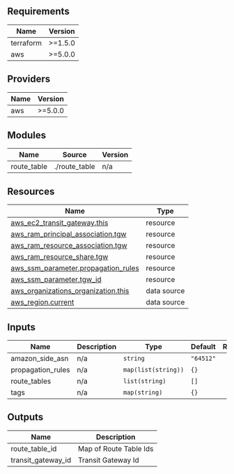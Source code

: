 <!-- BEGIN_TF_DOCS -->
## Requirements

| Name | Version |
|------|---------|
| terraform | >=1.5.0 |
| aws | >=5.0.0 |

## Providers

| Name | Version |
|------|---------|
| aws | >=5.0.0 |

## Modules

| Name | Source | Version |
|------|--------|---------|
| route\_table | ./route_table | n/a |

## Resources

| Name | Type |
|------|------|
| [aws_ec2_transit_gateway.this](https://registry.terraform.io/providers/hashicorp/aws/latest/docs/resources/ec2_transit_gateway) | resource |
| [aws_ram_principal_association.tgw](https://registry.terraform.io/providers/hashicorp/aws/latest/docs/resources/ram_principal_association) | resource |
| [aws_ram_resource_association.tgw](https://registry.terraform.io/providers/hashicorp/aws/latest/docs/resources/ram_resource_association) | resource |
| [aws_ram_resource_share.tgw](https://registry.terraform.io/providers/hashicorp/aws/latest/docs/resources/ram_resource_share) | resource |
| [aws_ssm_parameter.propagation_rules](https://registry.terraform.io/providers/hashicorp/aws/latest/docs/resources/ssm_parameter) | resource |
| [aws_ssm_parameter.tgw_id](https://registry.terraform.io/providers/hashicorp/aws/latest/docs/resources/ssm_parameter) | resource |
| [aws_organizations_organization.this](https://registry.terraform.io/providers/hashicorp/aws/latest/docs/data-sources/organizations_organization) | data source |
| [aws_region.current](https://registry.terraform.io/providers/hashicorp/aws/latest/docs/data-sources/region) | data source |

## Inputs

| Name | Description | Type | Default | Required |
|------|-------------|------|---------|:--------:|
| amazon\_side\_asn | n/a | `string` | `"64512"` | no |
| propagation\_rules | n/a | `map(list(string))` | `{}` | no |
| route\_tables | n/a | `list(string)` | `[]` | no |
| tags | n/a | `map(string)` | `{}` | no |

## Outputs

| Name | Description |
|------|-------------|
| route\_table\_id | Map of Route Table Ids |
| transit\_gateway\_id | Transit Gateway Id |
<!-- END_TF_DOCS -->